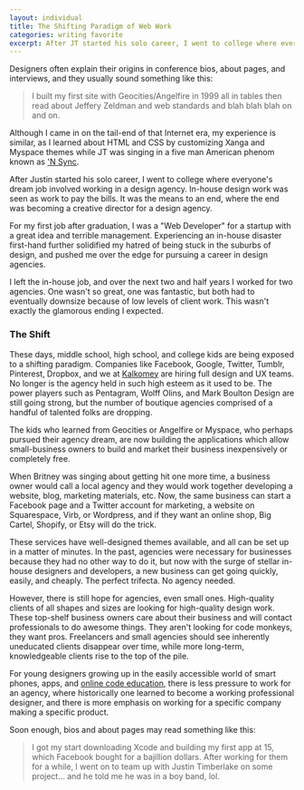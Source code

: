 ```yaml
---
layout: individual
title: The Shifting Paradigm of Web Work
categories: writing favorite
excerpt: After JT started his solo career, I went to college where everyone's dream job involved working in a design agency. In-house design work was seen as work to pay the bills. It was the means to an end, where the end was becoming a creative director for a design agency. This is changing.
---
```


Designers often explain their origins in conference bios, about pages, and interviews, and they usually sound something like this:

> I built my first site with Geocities/Angelfire in 1999 all in 
> tables then read about Jeffery Zeldman and web standards and blah
> blah blah on and on.

Although I came in on the tail-end of that Internet era, my experience is similar, as I learned about HTML and CSS by customizing Xanga and Myspace themes while JT was singing in a five man American phenom known as ['N Sync](http://www.nsync.com/).

After Justin started his solo career, I went to college where everyone's dream job involved working in a design agency. In-house design work was seen as work to pay the bills. It was the means to an end, where the end was becoming a creative director for a design agency.

For my first job after graduation, I was a "Web Developer" for a startup with a great idea and terrible management. Experiencing an in-house disaster first-hand further solidified my hatred of being stuck in the suburbs of design, and pushed me over the edge for pursuing a career in design agencies.

I left the in-house job, and over the next two and half years I worked for two agencies. One wasn't so great, one was fantastic, but both had to eventually downsize because of low levels of client work. This wasn't exactly the glamorous ending I expected.

### The Shift
These days, middle school, high school, and college kids are being exposed to a shifting paradigm. Companies like Facebook, Google, Twitter, Tumblr, Pinterest, Dropbox, and we at [Kalkomey](http://kalkomey.com) are hiring full design and UX teams. No longer is the agency held in such high esteem as it used to be. The power players such as Pentagram, Wolff Olins, and Mark Boulton Design are still going strong, but the number of boutique agencies comprised of a handful of talented folks are dropping.

The kids who learned from Geocities or Angelfire or Myspace, who perhaps pursued their agency dream, are now building the applications which allow small-business owners to build and market their business inexpensively or completely free.

When Britney was singing about getting hit one more time, a business owner would call a local agency and they would work together developing a website, blog, marketing materials, etc. Now, the same business can start a Facebook page and a Twitter account for marketing, a website on Squarespace, Virb, or Wordpress, and if they want an online shop, Big Cartel, Shopify, or Etsy will do the trick. 

These services have well-designed themes available, and all can be set up in a matter of minutes. In the past, agencies were necessary for businesses because they had no other way to do it, but now with the surge of stellar in-house designers and developers, a new business can get going quickly, easily, and cheaply. The perfect trifecta. No agency needed.

However, there is still hope for agencies, even small ones. High-quality clients of all shapes and sizes are looking for high-quality design work. These top-shelf business owners care about their business and will contact professionals to do awesome things. They aren't looking for code monkeys, they want pros. Freelancers and small agencies should see inherently uneducated clients disappear over time, while more long-term, knowledgeable clients rise to the top of the pile.

For young designers growing up in the easily accessible world of smart phones, apps, and [online code education](http://codeschool.com), there is less pressure to work for an agency, where historically one learned to become a working professional designer, and there is more emphasis on working for a specific company making a specific product.

Soon enough, bios and about pages may read something like this:

> I got my start downloading Xcode and building my first app at 15, 
> which Facebook bought for a bajillion dollars. After working for 
> them for a while, I went on to team up with Justin Timberlake
> on some project... and he told me he was in a boy band, lol.




